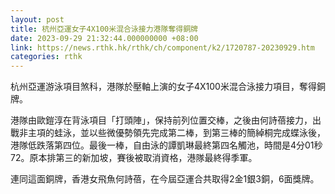 ```yaml
---
layout: post
title: 杭州亞運女子4X100米混合泳接力港隊奪得銅牌
date: 2023-09-29 21:32:44.000000000 +08:00
link: https://news.rthk.hk/rthk/ch/component/k2/1720787-20230929.htm
categories: rthk
---
```


杭州亞運游泳項目煞科，港隊於壓軸上演的女子4X100米混合泳接力項目，奪得銅牌。

港隊由歐鎧淳在背泳項目「打頭陣」，保持前列位置交棒，之後由何詩蓓接力，出戰非主項的蛙泳，並以些微優勢領先完成第二棒，到第三棒的簡綽桐完成蝶泳後，港隊低跌落第四位。最後一棒，自由泳的譚凱琳最終第四名觸池，時間是4分01秒72。原本排第三的新加坡，賽後被取消資格，港隊最終得季軍。

連同這面銅牌，香港女飛魚何詩蓓，在今屆亞運合共取得2金1銀3銅，6面獎牌。
